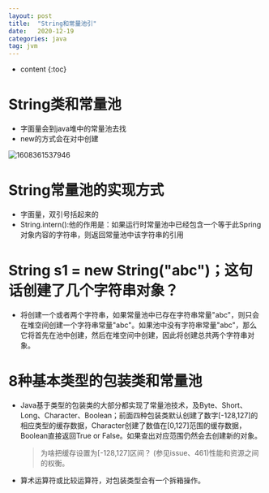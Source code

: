 ```yaml
---
layout: post
title:  "String和常量池引"
date:   2020-12-19
categories: java
tag: jvm
---
```


* content
{:toc}
# String类和常量池

- 字面量会到java堆中的常量池去找
- new的方式会在对中创建

![1608361537946](C:\Users\yanglei\AppData\Roaming\Typora\typora-user-images\1608361537946.png)

# String常量池的实现方式

- 字面量，双引号括起来的
- String.intern():他的作用是：如果运行时常量池中已经包含一个等于此Spring对象内容的字符串，则返回常量池中该字符串的引用

# String s1 = new String("abc")；这句话创建了几个字符串对象？

- 将创建一个或者两个字符串，如果常量池中已存在字符串常量"abc"，则只会在堆空间创建一个字符串常量"abc"。如果池中没有字符串常量"abc"，那么它将首先在池中创建，然后在堆空间中创建，因此将创建总共两个字符串对象。

# 8种基本类型的包装类和常量池

- Java基于类型的包装类的大部分都实现了常量池技术，及Byte、Short、Long、Character、Boolean；前面四种包装类默认创建了数字[-128,127]的相应类型的缓存数据，Character创建了数值在[0,127]范围的缓存数据，Boolean直接返回True or False。如果查出对应范围仍然会去创建新的对象。

  > 为啥把缓存设置为[-128,127]区间？ (参见issue、461)性能和资源之间的权衡。

- 算术运算符或比较运算符，对包装类型会有一个拆箱操作。

